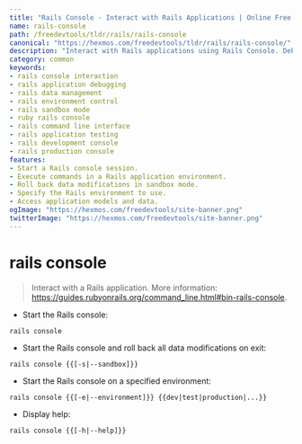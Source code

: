 ```yaml
---
title: "Rails Console - Interact with Rails Applications | Online Free DevTools by Hexmos"
name: rails-console
path: /freedevtools/tldr/rails/rails-console
canonical: "https://hexmos.com/freedevtools/tldr/rails/rails-console/"
description: "Interact with Rails applications using Rails Console. Debug, test, and manage your application's data directly. Free online tool, no registration required."
category: common
keywords:
- rails console interaction
- rails application debugging
- rails data management
- rails environment control
- rails sandbox mode
- ruby rails console
- rails command line interface
- rails application testing
- rails development console
- rails production console
features:
- Start a Rails console session.
- Execute commands in a Rails application environment.
- Roll back data modifications in sandbox mode.
- Specify the Rails environment to use.
- Access application models and data.
ogImage: "https://hexmos.com/freedevtools/site-banner.png"
twitterImage: "https://hexmos.com/freedevtools/site-banner.png"
---
```


# rails console

> Interact with a Rails application.
> More information: <https://guides.rubyonrails.org/command_line.html#bin-rails-console>.

- Start the Rails console:

`rails console`

- Start the Rails console and roll back all data modifications on exit:

`rails console {{[-s|--sandbox]}}`

- Start the Rails console on a specified environment:

`rails console {{[-e|--environment]}} {{dev|test|production|...}}`

- Display help:

`rails console {{[-h|--help]}}`
